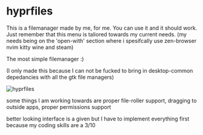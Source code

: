 # hyprfiles

This is a filemanager made by me, for me. You can use it and it should work. Just remember that this menu is taliored towards my current needs. (my needs being on the 'open-with' section where i spesifcally use zen-browser nvim kitty wine and steam)

The most simple filemanager :)

(I only made this because I can not be fucked to bring in desktop-common depedancies with all the gtk file managers)



![hyprfiles](https://github.com/user-attachments/assets/33cbe5c8-5a1a-448e-aa07-737eca34c0fa)




some things I am working towards are proper file-roller support, dragging to outside apps, proper permissions support

better looking interface is a given but I have to implement everything first because my coding skills are a 3/10
